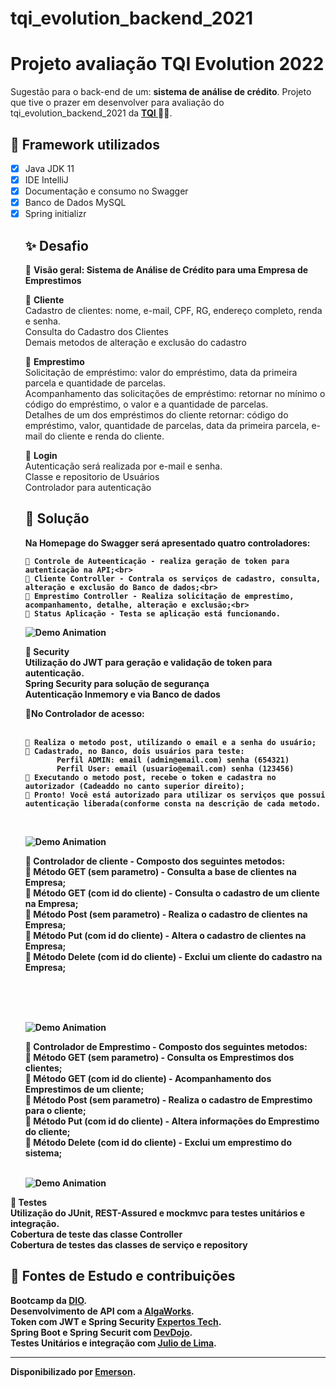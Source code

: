 # tqi_evolution_backend_2021
<h1>
Projeto avaliação TQI Evolution 2022
</h1>

<p>Sugestão para o back-end de um: <strong>sistema de análise de crédito</strong>.
Projeto que tive o prazer em desenvolver para avaliação do tqi_evolution_backend_2021 da  <strong> <a href="https://www.tqi.com.br/"> TQI  </a></strong> 🧡💛.




<h2>
 🧮 Framework utilizados
</h2>

- [x] Java JDK 11
- [x] IDE IntelliJ
- [x] Documentação e consumo no Swagger 
- [x] Banco de Dados MySQL
- [x] Spring initializr 

<ul>
<h2> ✨ Desafio</h2>

🔸 <strong> Visão geral:  Sistema de Análise de Crédito para uma Empresa de Emprestimos </strong>

🔸 <strong> Cliente </strong><br>
	  Cadastro de clientes: nome, e-mail, CPF, RG, endereço completo, renda e senha.<br>
	  Consulta do Cadastro dos Clientes<br>
	  Demais metodos de alteração e exclusão do cadastro<br>
	 
🔸 <strong> Emprestimo </strong><br>
	  Solicitação de empréstimo: valor do empréstimo, data da primeira parcela e quantidade de parcelas.<br>
	  Acompanhamento das solicitações de empréstimo:  retornar no mínimo o código do empréstimo, o valor e a quantidade de parcelas.<br>
	  Detalhes de um dos empréstimos do cliente retornar: código do empréstimo, valor, quantidade de parcelas, data da primeira parcela, e-mail do cliente e renda do cliente.<br>
	 
🔸 <strong> Login </strong><br>
	  Autenticação será realizada por e-mail e senha.<br>
	  Classe e repositorio de Usuários <br>
	  Controlador para autenticação<br>
</ul>
	  
	  
<ul>
	<h2> 👣 Solução</h2>
	  
	  
	  
	

	  
	  
   <p><strong>Na Homepage do Swagger será apresentado quatro controladores:<br>
	
	🔻 Controle de Auteenticação - realiza geração de token para autenticação na API;<br>
	🔻 Cliente Controller - Contrala os serviços de cadastro, consulta, alteração e exclusão do Banco de dados;<br>
	🔻 Emprestimo Controller - Realiza solicitação de emprestimo, acompanhamento, detalhe, alteração e exclusão;<br>
	🔻 Status Aplicação - Testa se aplicação está funcionando.
	
    

	  
	  
	  
![Demo Animation](https://github.com/esmascarenhas/desafiotqi/blob/assets/swagger1.png?raw=true)
	 
	
🔸 <strong> Security </strong><br>
	  Utilização do JWT para geração e validação de token para autenticação.<br>
	  Spring Security para solução de segurança<br>
	  Autenticação Inmemory e via Banco de dados<br>
	  
  <p><strong>🔗No Controlador de acesso:<br>
<br>
	
	🔻 Realiza o metodo post, utilizando o email e a senha do usuário;
	🔻 Cadastrado, no Banco, dois usuários para teste:
	       Perfil ADMIN: email (admin@email.com) senha (654321)
	       Perfil User: email (usuario@email.com) senha (123456)
	🔻 Executando o metodo post, recebe o token e cadastra no autorizador (Cadeaddo no canto superior direito);
	🔻 Pronto! Você está autorizado para utilizar os serviços que possui autenticação liberada(conforme consta na descrição de cada metodo.
	
</br>

![Demo Animation](https://github.com/esmascarenhas/desafiotqi/blob/assets/Imagem1.png?raw=true)


🔸 <strong> Controlador de cliente - Composto dos seguintes metodos: </strong>
<br>
	   🔹 Método GET (sem parametro) - Consulta a base de clientes na Empresa;<br>
	   🔹 Método GET (com id do cliente) - Consulta o cadastro de um cliente na Empresa;<br>
	   🔹 Método Post (sem parametro) - Realiza o cadastro de clientes na Empresa;<br>
	   🔹 Método Put (com id do cliente) - Altera o cadastro de clientes na Empresa;<br>
	   🔹 Método Delete (com id do cliente) - Exclui um cliente do cadastro na Empresa;<br>
</br>
	

<br>
<br>

![Demo Animation](https://github.com/esmascarenhas/desafiotqi/blob/assets/swagger3.png?raw=true)


	   
🔸 <strong> Controlador de Emprestimo - Composto dos seguintes metodos: </strong>
<br>
	   🔹 Método GET (sem parametro) - Consulta os Emprestimos dos clientes;<br>
	   🔹 Método GET (com id do cliente) - Acompanhamento dos Emprestimos de um cliente;<br>
	   🔹 Método Post (sem parametro) - Realiza o cadastro de Emprestimo para o cliente;<br>
	   🔹 Método Put (com id do cliente) - Altera informações do Emprestimo do cliente;<br>
	   🔹 Método Delete (com id do cliente) - Exclui um emprestimo do sistema;<br>
<br>


![Demo Animation](https://github.com/esmascarenhas/desafiotqi/blob/assets/Imagem2.png?raw=true)


	   
</ul>
🔸 <strong> Testes </strong><br>
	  Utilização do JUnit, REST-Assured e mockmvc para testes unitários e integração.<br>
  	  Cobertura de teste das classe Controller<br>
  	  Cobertura de testes das classes de serviço e repository<br>
	
	
<h2> 🤝 Fontes de Estudo e contribuições </h2>

Bootcamp da [DIO](https://digitalinnovation.one/).<br>
Desenvolvimento de API com a [AlgaWorks](https://www.youtube.com/c/AlgaWorksCursosOnline).<br>
Token com JWT e Spring Security [Expertos Tech](https://www.youtube.com/results?search_query=expertos+tech).<br>
Spring Boot e Spring Securit com [DevDojo](https://www.youtube.com/c/DevDojoBrasil).<br>
Testes Unitários e integração com [Julio de Lima](https://www.youtube.com/c/JuliodeLimas).<br>






------------

Disponibilizado por [Emerson](https://www.linkedin.com/in/emerson-mascarenhas-86b8462b).
